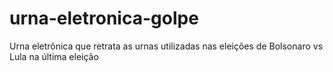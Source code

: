 # urna-eletronica-golpe
Urna eletrônica que retrata as urnas utilizadas nas eleições de Bolsonaro vs Lula na última eleição
